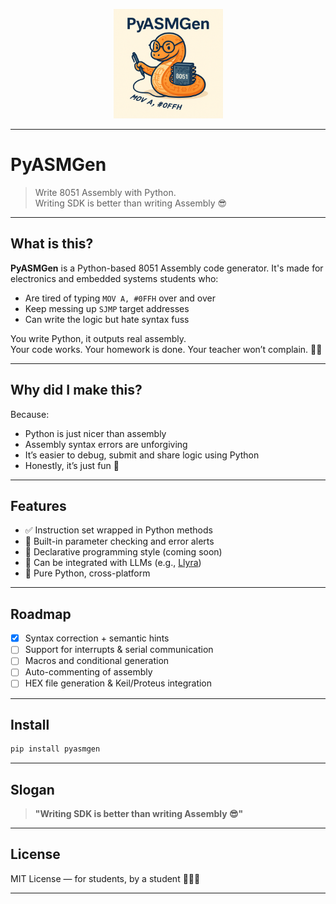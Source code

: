 <p align="center">
<img width="175" src="https://raw.githubusercontent.com/albus-shore/PyASMGen/main/assets/logo.png" alt="PyASMGen Logo">
</p>

---

# PyASMGen

> Write 8051 Assembly with Python.  
> Writing SDK is better than writing Assembly 😎

---

## What is this?

**PyASMGen** is a Python-based 8051 Assembly code generator. It's made for electronics and embedded systems students who:

- Are tired of typing `MOV A, #0FFH` over and over
- Keep messing up `SJMP` target addresses
- Can write the logic but hate syntax fuss

You write Python, it outputs real assembly.  
Your code works. Your homework is done. Your teacher won’t complain. 👨‍🏫

---

## Why did I make this?

Because:

- Python is just nicer than assembly
- Assembly syntax errors are unforgiving
- It’s easier to debug, submit and share logic using Python
- Honestly, it’s just fun 🤪

---

## Features

- ✅ Instruction set wrapped in Python methods
- 🧠 Built-in parameter checking and error alerts
- 🧱 Declarative programming style (coming soon)
- 🔌 Can be integrated with LLMs (e.g., [Llyra](https://github.com/albus-shore/Llyra))
- 🐍 Pure Python, cross-platform

---

## Roadmap

- [X] Syntax correction + semantic hints
- [ ] Support for interrupts & serial communication
- [ ] Macros and conditional generation
- [ ] Auto-commenting of assembly
- [ ] HEX file generation & Keil/Proteus integration

---

## Install

```bash
pip install pyasmgen
```

---

## Slogan

> **"Writing SDK is better than writing Assembly 😎"**

---

## License

MIT License — for students, by a student 🧑‍🤝‍🧑

---
